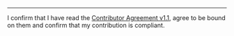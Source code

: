 

______________________________________
I confirm that I have read the [Contributor Agreement v1.1](https://github.com/tegonal/gt/blob/v1.4.4/.github/Contributor%20Agreement.txt), agree to be bound on them and confirm that my contribution is compliant.
